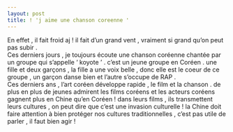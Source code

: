 ```yaml
---
layout: post
title: ! 'j aime une chanson coreenne '
---
```


<p>En effet , il fait froid aj ! il fait d’un grand vent , vraiment si grand  qu’on peut pas subir .<br />Ces derniers jours , je toujours écoute une chanson coréenne chantée par un groupe qui s’appelle ‘ koyote ’ . c’est un jeune groupe en Coréen . une fille et deux garçons , la fille a une voix belle , donc elle est le coeur de ce groupe , un garçon danse bien et l’autre s’occupe de RAP .<br />Ces derniers ans , l’art coréen développe rapide , le film et la chanson . de plus en plus de jeunes admirent les films coréens et les acteurs coréens gagnent plus en Chine qu’en Coréen ! dans leurs films , ils transmettent leurs cultures , on peut dire que c’est une invasion culturelle ! la Chine doit faire attention à bien protéger nos cultures traditionnelles , c’est pas utile de parler , il faut bien agir !</p>
